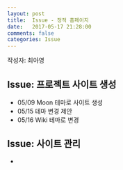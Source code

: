 ```yaml
---
layout: post
title:  Issue - 정적 홈페이지
date:   2017-05-17 21:28:00
comments: false
categories: Issue
---
```

작성자: 최아영

## Issue: 프로젝트 사이트 생성
* 05/09 Moon 테마로 사이트 생성
* 05/15 테마 변경 제안
* 05/16 Wiki 테마로 변경

## Issue: 사이트 관리
* 